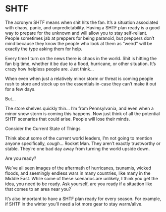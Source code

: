 # SHTF
The acronym SHTF means when shit hits the fan. It’s a situation associated with chaos, panic, and unpredictability.
Having a SHTF plan ready is a good way to prepare for the unknown and will allow you to stay self-reliant. People sometimes jab at preppers for being paranoid, but preppers don’t mind because they know the people who look at them as “weird” will be exactly the type asking them for help.

Every time I turn on the news there is chaos in the world. Shit is hitting the fan big time, whether it be due to a flood, hurricane, or other situation. It’s crazy how helpless people are.
Just think…

When even when just a relatively minor storm or threat is coming people rush to store and stock up on the essentials in-case they can’t make it out for a few days.

But…

The store shelves quickly thin… I’m from Pennsylvania, and even when a minor snow storm is coming this happens. Now just think of all the potential SHTF scenarios that could arise. People will lose their minds.

Consider the Current State of Things

Think about some of the current world leaders, I’m not going to mention anyone specifically, *cough*… Rocket Man. They aren’t exactly trustworthy or stable. They’re one bad day away from turning the world upside down.

Are you ready?

We’ve all seen images of the aftermath of hurricanes, tsunamis, wicked floods, and seemingly endless wars in many countries, like many in the Middle East. While some of these scenarios are unlikely, I think you get the idea, you need to be ready. Ask yourself, are you ready if a situation like that comes to an area near you?

It’s also important to have a SHTF plan ready for every season. For example, if SHTF in the winter you’ll need a lot more gear to stay warm/alive.
